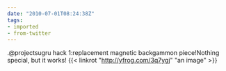 ```yaml
---
date: "2010-07-01T08:24:38Z"
tags:
- imported
- from-twitter
---
```

.@projectsugru hack 1:replacement magnetic backgammon piece\!Nothing special, but it works\! {{< linkrot "http://yfrog.com/3q7ygj" "an image" >}}
